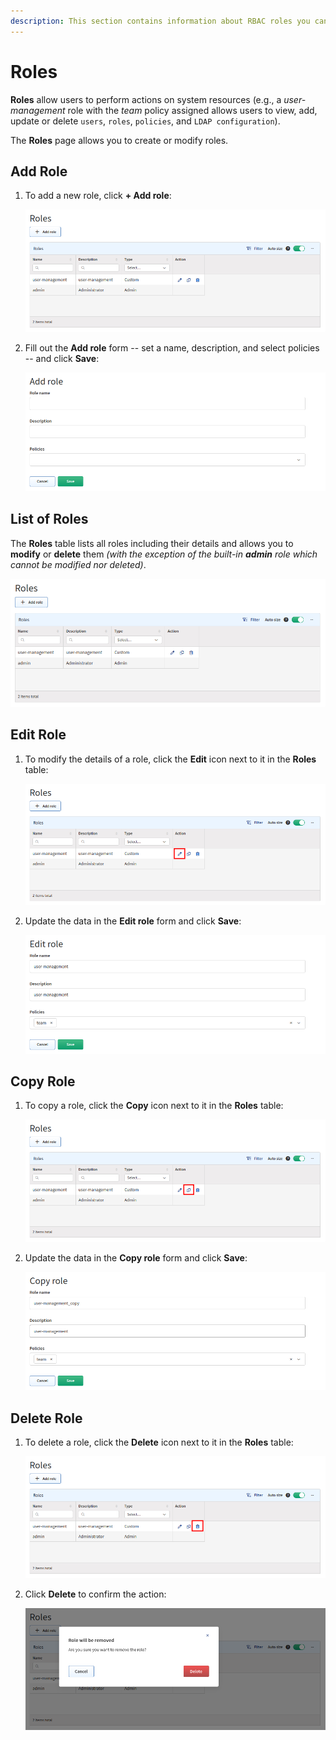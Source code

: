 ```yaml
---
description: This section contains information about RBAC roles you can assign policies to and then assign those roles to IP Fabric users.
---
```


# Roles

**Roles** allow users to perform actions on system resources (e.g., a
_user-management_ role with the _team_ policy assigned allows users to view,
add, update or delete `users`, `roles`, `policies`, and `LDAP configuration`).

The **Roles** page allows you to create or modify roles.

## Add Role

1. To add a new role, click **+ Add role**:

   ![Add role button](roles/roles_table.png)

2. Fill out the **Add role** form -- set a name, description, and select
   policies -- and click **Save**:

   ![Add role form](roles/roles_add.png)

## List of Roles

The **Roles** table lists all roles including their details and allows you to
**modify** or **delete** them _(with the exception of the built-in **admin**
role which cannot be modified nor deleted)_.

![Roles table](roles/roles_table.png)

## Edit Role

1. To modify the details of a role, click the **Edit** icon next to it in the
   **Roles** table:

   ![Roles table - edit](roles/roles_table_edit.png)

2. Update the data in the **Edit role** form and click **Save**:

   ![Edit role form](roles/roles_edit.png)

## Copy Role

1. To copy a role, click the **Copy** icon next to it in the **Roles** table:

   ![Roles table - copy](roles/roles_table_copy.png)

2. Update the data in the **Copy role** form and click **Save**:

   ![Copy role form](roles/roles_copy.png)

## Delete Role

1. To delete a role, click the **Delete** icon next to it in the **Roles**
   table:

   ![Roles table - delete](roles/roles_table_delete.png)

2. Click **Delete** to confirm the action:

   ![Confirm deletion](roles/roles_table_delete_confirm.png)

